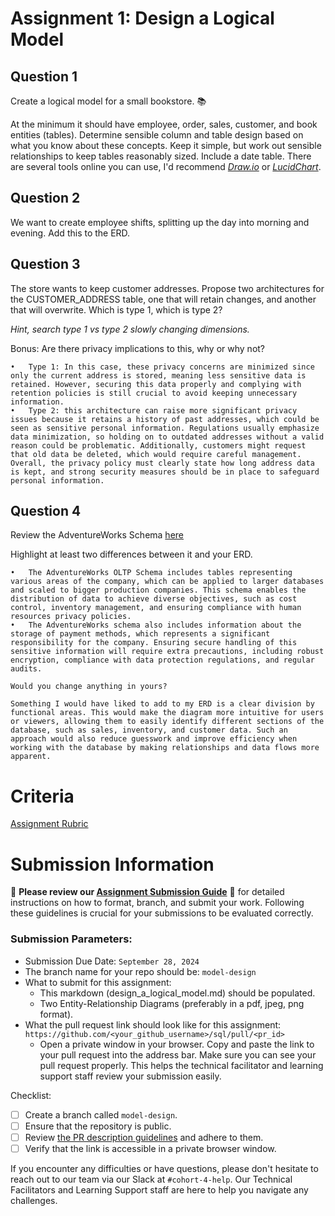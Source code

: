 # Assignment 1: Design a Logical Model

## Question 1
Create a logical model for a small bookstore. 📚

At the minimum it should have employee, order, sales, customer, and book entities (tables). Determine sensible column and table design based on what you know about these concepts. Keep it simple, but work out sensible relationships to keep tables reasonably sized. Include a date table. There are several tools online you can use, I'd recommend [_Draw.io_](https://www.drawio.com/) or [_LucidChart_](https://www.lucidchart.com/pages/).

## Question 2
We want to create employee shifts, splitting up the day into morning and evening. Add this to the ERD.

## Question 3
The store wants to keep customer addresses. Propose two architectures for the CUSTOMER_ADDRESS table, one that will retain changes, and another that will overwrite. Which is type 1, which is type 2?

_Hint, search type 1 vs type 2 slowly changing dimensions._

Bonus: Are there privacy implications to this, why or why not?
```
•	Type 1: In this case, these privacy concerns are minimized since only the current address is stored, meaning less sensitive data is retained. However, securing this data properly and complying with retention policies is still crucial to avoid keeping unnecessary information.
•	Type 2: this architecture can raise more significant privacy issues because it retains a history of past addresses, which could be seen as sensitive personal information. Regulations usually emphasize data minimization, so holding on to outdated addresses without a valid reason could be problematic. Additionally, customers might request that old data be deleted, which would require careful management.
Overall, the privacy policy must clearly state how long address data is kept, and strong security measures should be in place to safeguard personal information.
```

## Question 4
Review the AdventureWorks Schema [here](https://i.stack.imgur.com/LMu4W.gif)

Highlight at least two differences between it and your ERD. 
```
•	The AdventureWorks OLTP Schema includes tables representing various areas of the company, which can be applied to larger databases and scaled to bigger production companies. This schema enables the distribution of data to achieve diverse objectives, such as cost control, inventory management, and ensuring compliance with human resources privacy policies.
•	The AdventureWorks schema also includes information about the storage of payment methods, which represents a significant responsibility for the company. Ensuring secure handling of this sensitive information will require extra precautions, including robust encryption, compliance with data protection regulations, and regular audits.

Would you change anything in yours?

Something I would have liked to add to my ERD is a clear division by functional areas. This would make the diagram more intuitive for users or viewers, allowing them to easily identify different sections of the database, such as sales, inventory, and customer data. Such an approach would also reduce guesswork and improve efficiency when working with the database by making relationships and data flows more apparent.
```

# Criteria

[Assignment Rubric](./assignment_rubric.md)

# Submission Information

🚨 **Please review our [Assignment Submission Guide](https://github.com/UofT-DSI/onboarding/blob/main/onboarding_documents/submissions.md)** 🚨 for detailed instructions on how to format, branch, and submit your work. Following these guidelines is crucial for your submissions to be evaluated correctly.

### Submission Parameters:
* Submission Due Date: `September 28, 2024`
* The branch name for your repo should be: `model-design`
* What to submit for this assignment:
    * This markdown (design_a_logical_model.md) should be populated.
    * Two Entity-Relationship Diagrams (preferably in a pdf, jpeg, png format).
* What the pull request link should look like for this assignment: `https://github.com/<your_github_username>/sql/pull/<pr_id>`
    * Open a private window in your browser. Copy and paste the link to your pull request into the address bar. Make sure you can see your pull request properly. This helps the technical facilitator and learning support staff review your submission easily.

Checklist:
- [ ] Create a branch called `model-design`.
- [ ] Ensure that the repository is public.
- [ ] Review [the PR description guidelines](https://github.com/UofT-DSI/onboarding/blob/main/onboarding_documents/submissions.md#guidelines-for-pull-request-descriptions) and adhere to them.
- [ ] Verify that the link is accessible in a private browser window.

If you encounter any difficulties or have questions, please don't hesitate to reach out to our team via our Slack at `#cohort-4-help`. Our Technical Facilitators and Learning Support staff are here to help you navigate any challenges.
